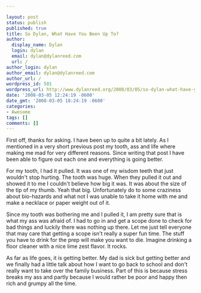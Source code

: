 ```yaml
---

layout: post
status: publish
published: true
title: So Dylan, What Have You Been Up To?
author:
  display_name: Dylan
  login: dylan
  email: dylan@dylanreed.com
  url: /
author_login: dylan
author_email: dylan@dylanreed.com
author_url: /
wordpress_id: 501
wordpress_url: http://www.dylanreed.org/2008/03/05/so-dylan-what-have-you-been-up-to/
date: '2008-03-05 12:24:19 -0600'
date_gmt: '2008-03-05 18:24:19 -0600'
categories:
- Awesome
tags: []
comments: []
---
```


First off, thanks for asking. I have been up to quite a bit lately. As I mentioned in a very short previous post my tooth, ass and life where making me mad for very different reasons. Since writing that post I have been able to figure out each one and everything is going better. 

For my tooth, I had it pulled. It was one of my wisdom teeth that just wouldn't stop hurting. The tooth was huge. When they pulled it out and showed it to me I couldn't believe how big it was. It was about the size of the tip of my thumb. Yeah that big. Unfortunately do to some craziness about bio-hazards and what not I was unable to take it home with me and make a necklace or paper weight out of it. 

Since my tooth was bothering me and I pulled it, I am pretty sure that is what my ass was afraid of. I had to go in and get a scope done to check for bad things and luckily there was nothing up there. Let me just tell everyone that may care that getting a scope isn't really a super fun time. The stuff you have to drink for the prep will make you want to die. Imagine drinking a floor cleaner with a nice lime zest flavor. It rocks.

As far as life goes, it is getting better. My dad is sick but getting better and we finally had a little talk about how I want to go back to school and don't really want to take over the family business. Part of this is because stress breaks my ass and partly because I would rather be poor and happy then rich and grumpy all the time.
